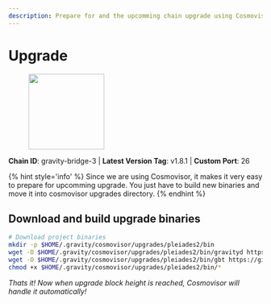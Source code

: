 ```yaml
---
description: Prepare for and the upcomming chain upgrade using Cosmovisor.
---
```


# Upgrade

<figure><img src="https://raw.githubusercontent.com/kj89/testnet_manuals/main/pingpub/logos/gravitybridge.png" width="150" alt=""><figcaption></figcaption></figure>

**Chain ID**: gravity-bridge-3 | **Latest Version Tag**: v1.8.1 | **Custom Port**: 26

{% hint style='info' %}
Since we are using Cosmovisor, it makes it very easy to prepare for upcomming upgrade.
You just have to build new binaries and move it into cosmovisor upgrades directory.
{% endhint %}

## Download and build upgrade binaries

```bash
# Download project binaries
mkdir -p $HOME/.gravity/cosmovisor/upgrades/pleiades2/bin
wget -O $HOME/.gravity/cosmovisor/upgrades/pleiades2/bin/gravityd https://github.com/Gravity-Bridge/Gravity-Bridge/releases/download/v1.8.1/gravity-linux-amd64
wget -O $HOME/.gravity/cosmovisor/upgrades/pleiades2/bin/gbt https://github.com/Gravity-Bridge/Gravity-Bridge/releases/download/v1.8.1/gbt
chmod +x $HOME/.gravity/cosmovisor/upgrades/pleiades2/bin/*
```

*Thats it! Now when upgrade block height is reached, Cosmovisor will handle it automatically!*
